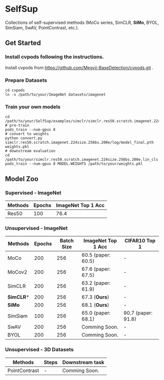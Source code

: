 # SelfSup

Collections of self-supervised methods (MoCo series, SimCLR, **SiMo**, BYOL, SimSiam, SwAV, PointContrast, etc.). 


## Get Started

### Install cvpods following the instructions.

Install cvpods from https://github.com/Megvii-BaseDetection/cvpods.git .

### Prepare Datasets

```shell
cd cvpods
ln -s /path/to/your/ImageNet datasets/imagenet
```

### Train your own models

```
cd /path/to/your/SelfSup/examples/simclr/simclr.res50.scratch.imagenet.224size.256bs.200e
# pre-train
pods_train --num-gpus 8
# convert to weights
python convert.py simclr.res50.scratch.imagenet.224size.256bs.200e/log/model_final.pth weights.pkl
# downstream evaluation
cd /path/to/your/simclr.res50.scratch.imagenet.224size.256bs.200e.lin_cls
pods_train --num-gpus 8 MODEL.WEIGHTS /path/to/your/weights.pkl

```

## Model Zoo

### Supervised - ImageNet

| Methods | Epochs | ImageNet Top 1 Acc |
| ------- | ------ | ------------------ |
| Res50   | 100    | 76.4               |

### Unsupervised - ImageNet

| Methods | Epochs | Batch Size | ImageNet Top 1 Acc |  CIFAR10 Top 1 |
| ------- | ------ | ---------- | ------------------ | -------------- |
| MoCo    | 200    |     256    | 60.5 (paper: 60.5) |      -         |
| MoCov2  | 200    |     256    | 67.6 (paper: 67.5) |      -         |
| SimCLR  | 200    |     256    | 63.2 (paper: 61.9) |      -         |
| **SimCLR*** | 200    |     256    | 67.3 (**Ours**)|      -         |
| **SiMo**    | 200    |     256    | 68.1 (**Ours**)|      -         |
| SimSiam | 100    |     256    | 65.0 (paper: 68.1) |     90.7 (paper: 91.8) |
| SwAV    | 200    |     256    | Comming Soon.      |    -          |
| BYOL    | 200    |     256    | Comming Soon.      |      -         |

### Unsupervised - 3D Datasets

| Methods       | Steps | Downstream task |
| ------------- | ----- | --------------- |
| PointContrast | -     | Comming Soon.   |



